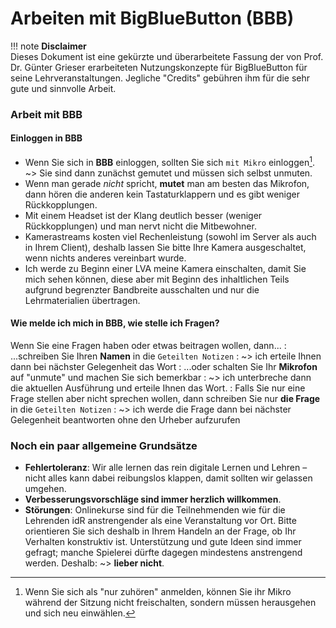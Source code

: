 # Arbeiten mit BigBlueButton (BBB)

!!! note
    **Disclaimer**  
    Dieses Dokument ist eine gekürzte und überarbeitete Fassung der von Prof. Dr. Günter Grieser erarbeiteten Nutzungskonzepte für BigBlueButton für seine Lehrveranstaltungen. Jegliche "Credits" gebühren ihm für die sehr gute und sinnvolle Arbeit.



### Arbeit mit BBB
#### Einloggen in BBB
* Wenn Sie sich in **BBB** einloggen, sollten Sie sich `mit Mikro` einloggen[^1].  
    ~> Sie sind dann zunächst gemutet und müssen sich selbst unmuten. 
* Wenn man gerade *nicht* spricht, **mutet** man am besten das Mikrofon, dann hören die anderen kein Tastaturklappern und es gibt weniger Rückkopplungen.
* Mit einem Headset ist der Klang deutlich besser (weniger Rückkopplungen) und man nervt nicht die Mitbewohner.
* Kamerastreams kosten viel Rechenleistung (sowohl im Server als auch in Ihrem Client), deshalb lassen Sie bitte Ihre Kamera ausgeschaltet, wenn nichts anderes vereinbart wurde.
* Ich werde zu Beginn einer LVA meine Kamera einschalten, damit Sie mich sehen können, diese aber mit Beginn des inhaltlichen Teils aufgrund begrenzter Bandbreite ausschalten und nur die Lehrmaterialien übertragen. 

#### Wie melde ich mich in BBB, wie stelle ich Fragen?
Wenn Sie eine Fragen haben oder etwas beitragen wollen, dann...
: ...schreiben Sie Ihren **Namen** in die `Geteilten Notizen`
    : ~> ich erteile Ihnen dann bei nächster Gelegenheit das Wort
: ...oder schalten Sie Ihr **Mikrofon** auf "unmute" und machen Sie sich bemerkbar
    : ~> ich unterbreche dann die aktuellen Ausführung und erteile Ihnen das Wort. 
: Falls Sie nur eine Frage stellen aber nicht sprechen wollen, dann schreiben Sie nur **die Frage** in die `Geteilten Notizen`
    : ~> ich werde die Frage dann bei nächster Gelegenheit beantworten ohne den Urheber aufzurufen



### Noch ein paar allgemeine Grundsätze
* **Fehlertoleranz**: Wir alle lernen das rein digitale Lernen und Lehren – nicht alles kann dabei reibungslos klappen, damit sollten wir gelassen umgehen.  
* **Verbesserungsvorschläge sind immer herzlich willkommen**.
* **Störungen**: Onlinekurse sind für die Teilnehmenden wie für die Lehrenden idR anstrengender als eine Veranstaltung vor Ort. Bitte orientieren Sie sich deshalb in Ihrem Handeln an der Frage, ob Ihr Verhalten konstruktiv ist. Unterstützung und gute Ideen sind immer gefragt; manche Spielerei dürfte dagegen mindestens anstrengend werden. Deshalb: ~> **lieber nicht**.


[^1]:  Wenn Sie sich als "nur zuhören" anmelden, können Sie ihr Mikro während der Sitzung nicht freischalten, sondern müssen herausgehen und sich neu einwählen.